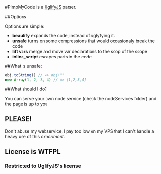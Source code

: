 #PimpMyCode is a [UglifyJS](https://github.com/mishoo/UglifyJS "UglifyJS Github Page") parser.

##Options

Options are simple:

- **beautify** expands the code, instead of uglyfying it.
- **unsafe** turns on some compressions that would occasionaly break the code
- **lift vars** merge and move var declarations to the scop of the scope
- **inline_script** escapes </script> parts in the code

##What is unsafe:

```Javascript
obj.toString() // => obj+""
new Array(1, 2, 3, 4) // => [1,2,3,4]
```

##What should I do?

You can serve your own node service (check the nodeServices folder) and the page is up to you

## PLEASE!

Don't abuse my webservice, I pay too low on my VPS that I can't handle a heavy use of this *experiment*.

## License is WTFPL

### Restricted to UglifyJS's license